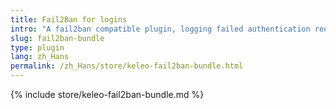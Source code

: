 ```yaml
---
title: Fail2Ban for logins
intro: "A fail2ban compatible plugin, logging failed authentication requests"
slug: fail2ban-bundle
type: plugin
lang: zh_Hans
permalink: /zh_Hans/store/keleo-fail2ban-bundle.html
---
```


{% include store/keleo-fail2ban-bundle.md %}

